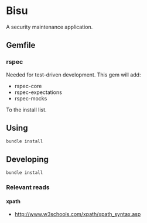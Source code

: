 # Bisu

A security maintenance application.

## Gemfile

### rspec

Needed for test-driven development. This gem will add:

  - rspec-core
  - rspec-expectations
  - rspec-mocks

To the install list.

## Using

`bundle install`

## Developing

`bundle install`

### Relevant reads

#### xpath

  - http://www.w3schools.com/xpath/xpath_syntax.asp
